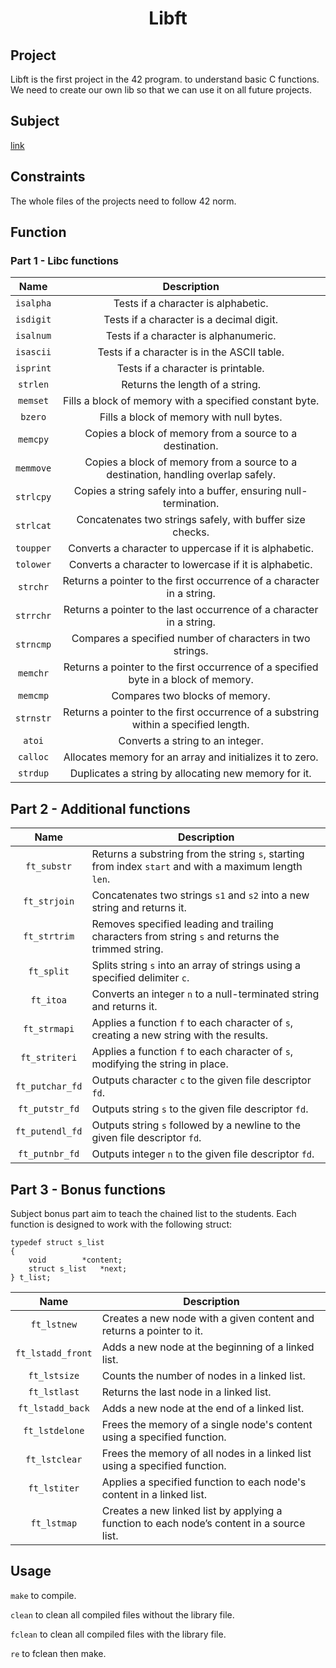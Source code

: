 <h1 align="center"> Libft </h>

## Project

Libft is the first project in the 42 program. 
to understand basic C functions. We need to create our own lib so that we can use it on all future projects. 

## Subject

[link](https://github.com/minotte/Libft/blob/main/fr.subject.pdf)

## Constraints

The whole files of the projects need to follow 42 norm.

## Function

### Part 1 - Libc functions

|    Name    | Description                                                                              |
|:----------:|:----------------------------------------------------------------------------------------:|
| `isalpha`  | Tests if a character is alphabetic.                                                      |
| `isdigit`  | Tests if a character is a decimal digit.                                                 |
| `isalnum`  | Tests if a character is alphanumeric.                                                    |
| `isascii`  | Tests if a character is in the ASCII table.                                              |
| `isprint`  | Tests if a character is printable.                                                       |
| `strlen`   | Returns the length of a string.                                                          |
| `memset`   | Fills a block of memory with a specified constant byte.                                  |
| `bzero`    | Fills a block of memory with null bytes.                                                 |
| `memcpy`   | Copies a block of memory from a source to a destination.                                 |
| `memmove`  | Copies a block of memory from a source to a destination, handling overlap safely.        |
| `strlcpy`  | Copies a string safely into a buffer, ensuring null-termination.                         |
| `strlcat`  | Concatenates two strings safely, with buffer size checks.                                |
| `toupper`  | Converts a character to uppercase if it is alphabetic.                                   |
| `tolower`  | Converts a character to lowercase if it is alphabetic.                                   |
| `strchr`   | Returns a pointer to the first occurrence of a character in a string.                    |
| `strrchr`  | Returns a pointer to the last occurrence of a character in a string.                     |
| `strncmp`  | Compares a specified number of characters in two strings.                                |
| `memchr`   | Returns a pointer to the first occurrence of a specified byte in a block of memory.      |
| `memcmp`   | Compares two blocks of memory.                                                           |
| `strnstr`  | Returns a pointer to the first occurrence of a substring within a specified length.      |
| `atoi`     | Converts a string to an integer.                                                         |
| `calloc`   | Allocates memory for an array and initializes it to zero.                                |
| `strdup`   | Duplicates a string by allocating new memory for it.                                     |

## Part 2 - Additional functions

|    Name    | Description | 
|:----------:|      --     | 
| `ft_substr`     | Returns a substring from the string `s`, starting from index `start` and with a maximum length `len`.|
| `ft_strjoin`    | Concatenates two strings `s1` and `s2` into a new string and returns it.                             |
| `ft_strtrim`    | Removes specified leading and trailing characters from string `s` and returns the trimmed string.    |
| `ft_split`      | Splits string `s` into an array of strings using a specified delimiter `c`.                          |
| `ft_itoa`       | Converts an integer `n` to a null-terminated string and returns it.                                  |
| `ft_strmapi`    | Applies a function `f` to each character of `s`, creating a new string with the results.             |
| `ft_striteri`   | Applies a function `f` to each character of `s`, modifying the string in place.                      |
| `ft_putchar_fd` | Outputs character `c` to the given file descriptor `fd`.                                             |
| `ft_putstr_fd`  | Outputs string `s` to the given file descriptor `fd`.                                                |
| `ft_putendl_fd` | Outputs string `s` followed by a newline to the given file descriptor `fd`.                          |
| `ft_putnbr_fd`  | Outputs integer `n` to the given file descriptor `fd`.                                               |

## Part 3 - Bonus functions

Subject bonus part aim to teach the chained list to the students. Each function is designed to work with the following struct:

```clike=
typedef struct s_list
{
	void		*content;
	struct s_list	*next;
} t_list;
```

|      Name        | Description                                                                              | 
|:----------------:|------------------------------------------------------------------------------------------|
| `ft_lstnew`      | Creates a new node with a given content and returns a pointer to it.                     |  
| `ft_lstadd_front`| Adds a new node at the beginning of a linked list.                                       |  
| `ft_lstsize`     | Counts the number of nodes in a linked list.                                             |  
| `ft_lstlast`     | Returns the last node in a linked list.                                                  |  
| `ft_lstadd_back` | Adds a new node at the end of a linked list.                                             |  
| `ft_lstdelone`   | Frees the memory of a single node's content using a specified function.                  |  
| `ft_lstclear`    | Frees the memory of all nodes in a linked list using a specified function.               |  
| `ft_lstiter`     | Applies a specified function to each node's content in a linked list.                    |  
| `ft_lstmap`      | Creates a new linked list by applying a function to each node’s content in a source list.|  


## Usage

``make`` to compile.

``clean`` to clean all compiled files without the library file.

``fclean`` to clean all compiled files with the library file.

``re`` to fclean then make.
